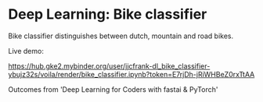 # Deep Learning: Bike classifier

Bike classifier distinguishes between dutch, mountain and road bikes.

Live demo:

https://hub.gke2.mybinder.org/user/jjcfrank-dl_bike_classifier-ybujz32s/voila/render/bike_classifier.ipynb?token=E7rjDh-jRiWHBeZ0rxTtAA


Outcomes from 'Deep Learning for Coders with fastai &amp; PyTorch'
